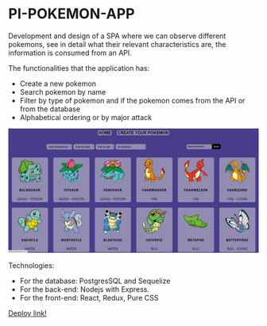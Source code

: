 # PI-POKEMON-APP

Development and design of a SPA where we can observe different pokemons, see in detail what their relevant characteristics are, the information is consumed from an API.

The functionalities that the application has:

- Create a new pokemon
- Search pokemon by name
- Filter by type of pokemon and if the pokemon comes from the API or from the database
- Alphabetical ordering or by major attack

<img height="250" src="./home.png">

Technologies:

- For the database: PostgresSQL and Sequelize
- For the back-end: Nodejs with Express.
- For the front-end: React, Redux, Pure CSS

<a href="https://pokemon-app-theta-olive.vercel.app/">Deploy link!</a>

